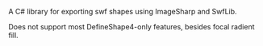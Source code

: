 A C# library for exporting swf shapes using ImageSharp and SwfLib.

Does not support most DefineShape4-only features, besides focal radient fill.
